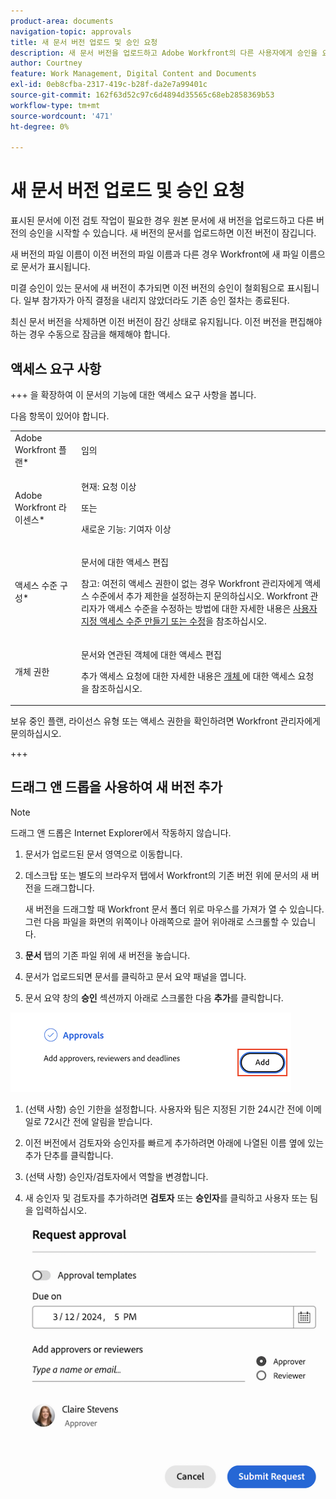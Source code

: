 ```yaml
---
product-area: documents
navigation-topic: approvals
title: 새 문서 버전 업로드 및 승인 요청
description: 새 문서 버전을 업로드하고 Adobe Workfront의 다른 사용자에게 승인을 요청할 수 있습니다.
author: Courtney
feature: Work Management, Digital Content and Documents
exl-id: 0eb8cfba-2317-419c-b28f-da2e7a99401c
source-git-commit: 162f63d52c97c6d4894d35565c68eb2858369b53
workflow-type: tm+mt
source-wordcount: '471'
ht-degree: 0%

---
```


# 새 문서 버전 업로드 및 승인 요청

표시된 문서에 이전 검토 작업이 필요한 경우 원본 문서에 새 버전을 업로드하고 다른 버전의 승인을 시작할 수 있습니다. 새 버전의 문서를 업로드하면 이전 버전이 잠깁니다.

새 버전의 파일 이름이 이전 버전의 파일 이름과 다른 경우 Workfront에 새 파일 이름으로 문서가 표시됩니다.

미결 승인이 있는 문서에 새 버전이 추가되면 이전 버전의 승인이 철회됨으로 표시됩니다. 일부 참가자가 아직 결정을 내리지 않았더라도 기존 승인 절차는 종료된다.

최신 문서 버전을 삭제하면 이전 버전이 잠긴 상태로 유지됩니다. 이전 버전을 편집해야 하는 경우 수동으로 잠금을 해제해야 합니다.


## 액세스 요구 사항

+++ 을 확장하여 이 문서의 기능에 대한 액세스 요구 사항을 봅니다.

다음 항목이 있어야 합니다.

<table style="table-layout:auto"> 
 <col> 
 </col> 
 <col> 
 </col> 
 <tbody> 
  <tr> 
   <td role="rowheader">Adobe Workfront 플랜*</td> 
   <td> <p> 임의</p> </td> 
  </tr> 
  <tr> 
   <td role="rowheader">Adobe Workfront 라이센스*</td> 
   <td> <p>현재: 요청 이상</p>
   또는
   <p>새로운 기능: 기여자 이상</p> </td> 
  </tr> 
  <tr data-mc-conditions=""> 
   <td role="rowheader">액세스 수준 구성*</td> 
   <td> <p>문서에 대한 액세스 편집</p> <p>참고: 여전히 액세스 권한이 없는 경우 Workfront 관리자에게 액세스 수준에서 추가 제한을 설정하는지 문의하십시오. Workfront 관리자가 액세스 수준을 수정하는 방법에 대한 자세한 내용은 <a href="/help/quicksilver/administration-and-setup/add-users/configure-and-grant-access/create-modify-access-levels.md" class="MCXref xref">사용자 지정 액세스 수준 만들기 또는 수정</a>을 참조하십시오.</p> </td> 
  </tr> 
  <tr data-mc-conditions=""> 
   <td role="rowheader">개체 권한</td> 
   <td> <p>문서와 연관된 객체에 대한 액세스 편집</p> <p>추가 액세스 요청에 대한 자세한 내용은 <a href="/help/quicksilver/workfront-basics/grant-and-request-access-to-objects/grant-and-request-access-to-objects.md" class="MCXref xref">개체 </a>에 대한 액세스 요청 을 참조하십시오.</p> </td> 
  </tr> 
 </tbody> 
</table>

보유 중인 플랜, 라이선스 유형 또는 액세스 권한을 확인하려면 Workfront 관리자에게 문의하십시오.

+++

## 드래그 앤 드롭을 사용하여 새 버전 추가

>[!NOTE]
>
>드래그 앤 드롭은 Internet Explorer에서 작동하지 않습니다.

1. 문서가 업로드된 문서 영역으로 이동합니다.
1. 데스크탑 또는 별도의 브라우저 탭에서 Workfront의 기존 버전 위에 문서의 새 버전을 드래그합니다.

   새 버전을 드래그할 때 Workfront 문서 폴더 위로 마우스를 가져가 열 수 있습니다. 그런 다음 파일을 화면의 위쪽이나 아래쪽으로 끌어 위아래로 스크롤할 수 있습니다.

1. **문서** 탭의 기존 파일 위에 새 버전을 놓습니다.

1. 문서가 업로드되면 문서를 클릭하고 문서 요약 패널을 엽니다.

1. 문서 요약 창의 **승인** 섹션까지 아래로 스크롤한 다음 **추가**&#x200B;를 클릭합니다.

![](assets/doc-summary-add-approvers.png)

1. (선택 사항) 승인 기한을 설정합니다. 사용자와 팀은 지정된 기한 24시간 전에 이메일로 72시간 전에 알림을 받습니다.

1. 이전 버전에서 검토자와 승인자를 빠르게 추가하려면 아래에 나열된 이름 옆에 있는 추가 단추를 클릭합니다.
   <!--need screenshot when working-->

1. (선택 사항) 승인자/검토자에서 역할을 변경합니다.

1. 새 승인자 및 검토자를 추가하려면 **검토자** 또는 **승인자**&#x200B;를 클릭하고 사용자 또는 팀을 입력하십시오.

   ![](assets/add-approver-and-deadline.png)
